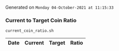 Generated on `Monday 04-October-2021 at 11:15:33`

### Current to Target Coin Ratio
`current_coin_ratio.sh`

Date|Current|Target|Ratio
---|---|---|---
